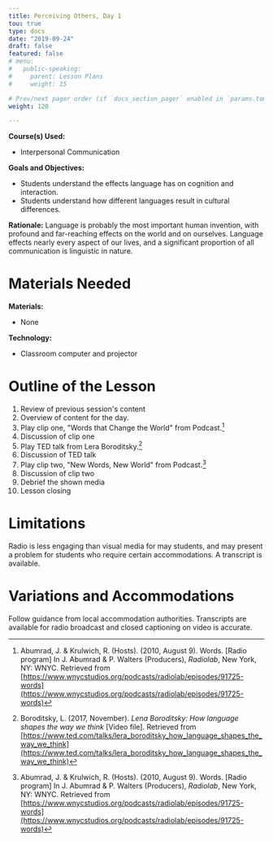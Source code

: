 ```yaml
---
title: Perceiving Others, Day 1
tou: true
type: docs
date: "2019-09-24"
draft: false
featured: false
# menu:
#   public-speaking:
#     parent: Lesson Plans
#     weight: 15

# Prev/next pager order (if `docs_section_pager` enabled in `params.toml`)
weight: 120

---
```


**Course(s) Used:**

* Interpersonal Communication

**Goals and Objectives:**

* Students understand the effects language has on cognition and interaction.
* Students understand how different languages result in cultural differences.

**Rationale:** Language is probably the most important human invention,
with profound and far-reaching effects on the world and on ourselves.
Language effects nearly every aspect of our lives, and a significant
proportion of all communication is linguistic in nature.

Materials Needed
================

**Materials:**

* None

**Technology:**

* Classroom computer and projector

Outline of the Lesson
=====================

1.  Review of previous session's content
2.  Overview of content for the day.
3.  Play clip one, "Words that Change the World" from Podcast.[^radiolab-2010-words]
4.  Discussion of clip one
5.  Play TED talk from Lera Boroditsky.[^boroditsky-2017-ted]
6.  Discussion of TED talk
7.  Play clip two, "New Words, New World" from Podcast.[^radiolab-2010-words]
8.  Discussion of clip two
9.  Debrief the shown media
10. Lesson closing

[^boroditsky-2017-ted]: Boroditsky, L. (2017, November). *Lena Boroditsky: How language shapes the way we think* [Video file]. Retrieved from [https://www.ted.com/talks/lera_boroditsky_how_language_shapes_the_way_we_think](https://www.ted.com/talks/lera_boroditsky_how_language_shapes_the_way_we_think)
[^radiolab-2010-words]: Abumrad, J. & Krulwich, R. (Hosts). (2010, August 9). Words. [Radio program] In J. Abumrad & P. Walters (Producers), *Radiolab*, New York, NY: WNYC. Retrieved from [https://www.wnycstudios.org/podcasts/radiolab/episodes/91725-words](https://www.wnycstudios.org/podcasts/radiolab/episodes/91725-words)

Limitations
===========

Radio is less engaging than visual media for may students, and may present
a problem for students who require certain accommodations. A transcript is
available.

<!--
Debrief
=======
-->

Variations and Accommodations
=============================

Follow guidance from local accommodation authorities. Transcripts are
available for radio broadcast and closed captioning on video is accurate.

<!-- End Notes -->

<!-- Previous Versions:

   v#   | Date       | Modifications
  ------|:-----------|:-------------
  v0.00 | 2019-09-24 | Initial Version

-->
